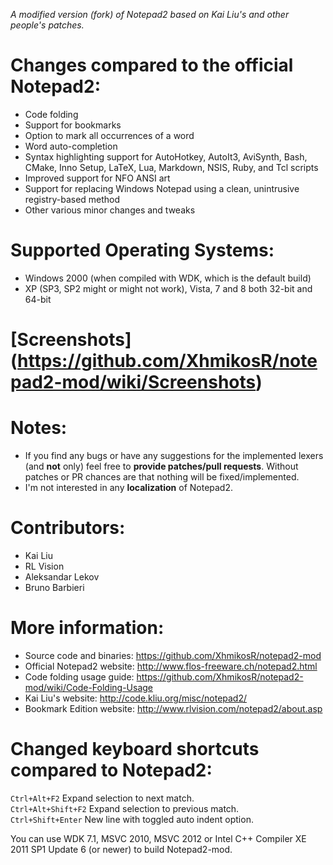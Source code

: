 _A modified version (fork) of Notepad2 based on Kai Liu's and other people's patches._

# Changes compared to the official Notepad2:

* Code folding
* Support for bookmarks
* Option to mark all occurrences of a word
* Word auto-completion
* Syntax highlighting support for AutoHotkey, AutoIt3, AviSynth, Bash, CMake, Inno Setup, LaTeX, Lua, Markdown, NSIS, Ruby, and Tcl scripts
* Improved support for NFO ANSI art
* Support for replacing Windows Notepad using a clean, unintrusive registry-based method
* Other various minor changes and tweaks

# Supported Operating Systems:
* Windows 2000 (when compiled with WDK, which is the default build)
* XP (SP3, SP2 might or might not work), Vista, 7 and 8 both 32-bit and 64-bit

# [Screenshots] (https://github.com/XhmikosR/notepad2-mod/wiki/Screenshots)

# Notes:
* If you find any bugs or have any suggestions for the implemented lexers (and **not** only) feel free to **provide patches/pull requests**. Without patches or PR chances are that nothing will be fixed/implemented.
* I'm not interested in any **localization** of Notepad2.

# Contributors:
* Kai Liu
* RL Vision
* Aleksandar Lekov
* Bruno Barbieri

# More information:
* Source code and binaries:  https://github.com/XhmikosR/notepad2-mod
* Official Notepad2 website: http://www.flos-freeware.ch/notepad2.html
* Code folding usage guide:  https://github.com/XhmikosR/notepad2-mod/wiki/Code-Folding-Usage
* Kai Liu's website:         http://code.kliu.org/misc/notepad2/
* Bookmark Edition website:  http://www.rlvision.com/notepad2/about.asp

# Changed keyboard shortcuts compared to Notepad2:
`Ctrl+Alt+F2`       Expand selection to next match.  
`Ctrl+Alt+Shift+F2` Expand selection to previous match.  
`Ctrl+Shift+Enter`  New line with toggled auto indent option.  

You can use WDK 7.1, MSVC 2010, MSVC 2012 or Intel C++ Compiler XE 2011 SP1 Update 6 (or newer) to build Notepad2-mod.
